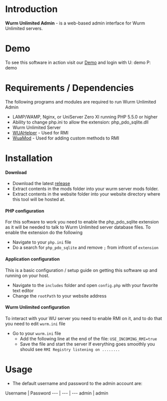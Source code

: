 # Introduction
**Wurm Unlimited Admin** - is a web-based admin interface for Wurm Unlimited servers.

# Demo
To see this software in action visit our [Demo](http://wua.xplosivegames.com/) and login with U: demo P: demo

# Requirements / Dependencies
The following programs and modules are required to run Wurm Unlimited Admin

- LAMP/WAMP, Nginx, or UniServer Zero XI running PHP 5.5.0 or higher
- Ability to change php.ini to allow the extension: php_pdo_sqlite.dll
- Wurm Unlimited Server
- [WUAHelper](https://github.com/PrabhdeepSingh/WUAHelper) - Used for RMI
- [WuaMod](https://github.com/PrabhdeepSingh/WuaMod) - Used for adding custom methods to RMI

# Installation
#### Download
- Download the latest [release](https://github.com/PrabhdeepSingh/WurmUnlimitedAdmin/releases)
- Extract contents in the mods folder into your wurm server mods folder.
- Extract contents in the website folder into your website directory where this tool will be hosted at.

#### PHP configuration
For this software to work you need to enable the php_pdo_sqlite extension as it will be needed to talk to Wurm Unlimited server database files. To enable the extension do the following
- Navigate to your `php.ini` file
- Do a search for `php_pdo_sqlite` and remove `;` from infront of `extension`

#### Application configuration
This is a basic configuration / setup guide on getting this software up and running on your host.
- Navigate to the `includes` folder and open `config.php` with your favorite text editor
- Change the `rootPath` to your website address

#### Wurm Unlimited configuration
To interact with your WU server you need to enable RMI on it, and to do that you need to edit `wurm.ini` file
- Go to your `wurm.ini` file
  - Add the following line at the end of the file: `USE_INCOMING_RMI=true`
  - Save the file and start the server
If everything goes smoothly you should see `RMI Registry listening on ........`

# Usage

- The default username and password to the admin account are:

Username | Password
--- | --- | ---
admin | admin